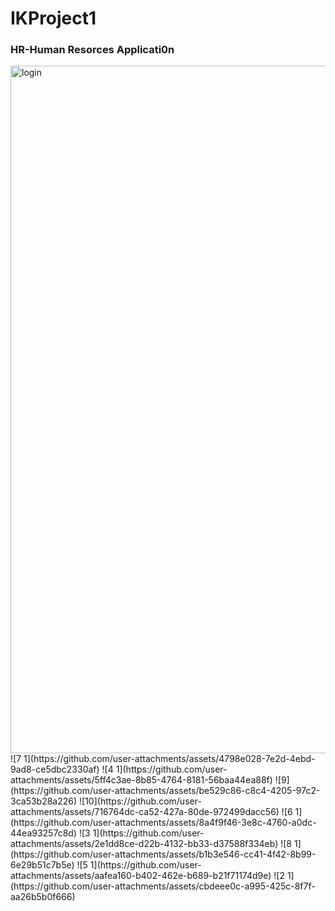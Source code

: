 # IKProject1
<h3>HR-Human Resorces Applicati0n</h3>
<img width="1100" alt="login" src="https://github.com/user-attachments/assets/c652b0a4-012f-47b2-a28d-f9664f1e3a9c">
![7 1](https://github.com/user-attachments/assets/4798e028-7e2d-4ebd-9ad8-ce5dbc2330af)
![4 1](https://github.com/user-attachments/assets/5ff4c3ae-8b85-4764-8181-56baa44ea88f)
![9](https://github.com/user-attachments/assets/be529c86-c8c4-4205-97c2-3ca53b28a226)
![10](https://github.com/user-attachments/assets/716764dc-ca52-427a-80de-972499dacc56)
![6 1](https://github.com/user-attachments/assets/8a4f9f46-3e8c-4760-a0dc-44ea93257c8d)
![3 1](https://github.com/user-attachments/assets/2e1dd8ce-d22b-4132-bb33-d37588f334eb)
![8 1](https://github.com/user-attachments/assets/b1b3e546-cc41-4f42-8b99-6e29b51c7b5e)
![5 1](https://github.com/user-attachments/assets/aafea160-b402-462e-b689-b21f71174d9e)
![2 1](https://github.com/user-attachments/assets/cbdeee0c-a995-425c-8f7f-aa26b5b0f666)
